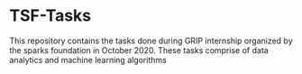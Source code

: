 # TSF-Tasks
This repository contains the tasks done during GRIP internship organized by the sparks foundation in October 2020. These tasks comprise of data analytics and machine learning algorithms
